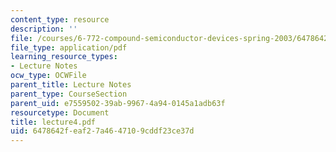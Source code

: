 ```yaml
---
content_type: resource
description: ''
file: /courses/6-772-compound-semiconductor-devices-spring-2003/6478642feaf27a4647109cddf23ce37d_lecture4.pdf
file_type: application/pdf
learning_resource_types:
- Lecture Notes
ocw_type: OCWFile
parent_title: Lecture Notes
parent_type: CourseSection
parent_uid: e7559502-39ab-9967-4a94-0145a1adb63f
resourcetype: Document
title: lecture4.pdf
uid: 6478642f-eaf2-7a46-4710-9cddf23ce37d
---
```

